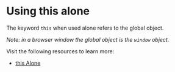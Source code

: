 # Using this alone

The keyword `this` when used alone refers to the global object.

_Note: in a browser window the global object is the `window` object._

Visit the following resources to learn more:

- [this Alone](https://www.w3schools.com/js/js_this.asp)
